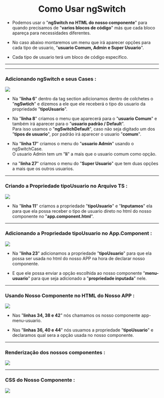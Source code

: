 <h1 align="center">Como Usar ngSwitch</h1>

  - Podemos usar o "**ngSwitch no HTML do nosso componente**" para quando precisamos de "**varios blocos de código**" más que cada bloco apareça para necessidades diferentes.

  - No caso abaixo montaremos um menu que irá aparecer opções para cada tipo de usuario, "**usuario Comum, Admin e Super Usuario**".

  - Cada tipo de usuario terá um bloco de código especifico.

  ___
  ___
  <h3>Adicionando ngSwitch e seus Cases :</h3>
  <img src="7-diretivas/img/5-switch.png">

  - Na "**linha 6**" dentro da tag section adicionamos dentro de colchetes o "**ngSwtich**" e dizemos a ele que ele receberá o tipo do usuario da propriedade "**tipoUsuario**".

  - Na "**linha 8**" criamos o menu que aparecerá para o "**usuario Comum**" e também irá aparecer para o "**usuario padrão / Default**". <br>
  Para isso usamos o "**ngSwitchDefault**", caso não seja digitado um dos "**tipos de usuario**", por padrão irá aparecer o usuario "**comum**".

  - Na "**linha 17**" criamos o menu do "**usuario Admin**" usando o ngSwitchCase.<br>
  O usuario Admin tem um "**li**" a mais que o usuario comum como opção. 

  - na "**linha 27**" criamos o menu do "**Super Usuario**" que tem duas opções a mais que os outros usuarios.

  ___
  <h3>Criando a Propriedade tipoUsuario no Arquivo TS :</h3>
  <img src="7-diretivas/img/5.1-switch.png">

  - Na "**linha 11**" criamos a propriedade "**tipoUsuario**" e "**Inputamos**" ela para que ela possa receber o tipo de usuario direto no html do nosso componente no "**app.component.html**".

  ___
  <h3>Adicionando a Propriedade tipoUsuario no App.Component :</h3>
  <img src="7-diretivas/img/5.2-switch.png">

  - Na "**linha 23**" adicionamos a propriedade "**tipoUsuario**" para que ela possa ser usada no html do nosso APP na hora de declarar nosso componente.
  
  - E que ele possa enviar a opção escolhida ao nosso componente "**menu-usuario**" para que seja adicionado a "**propriedade inputada**" nele.

  ___
  <h3>Usando Nosso Componente no HTML do Nosso APP :</h3>  
  <img src="7-diretivas/img/5.3-switch.png">

  - Nas "**linhas 34, 38 e 42**" nós chamamos os nosso componente app-menu-usuario.

  - Nas "**linhas 36, 40 e 44**" nós usuamos a propriedade "**tipoUsuario**" e declaramos qual sera a opção usada no nosso componente.

  ___
  <h3>Renderização dos nossos componentes :</h3> 
  <img src="7-diretivas/img/5.4-switch.png">

  ___
  <h3>CSS do Nosso Componente :</h3>
  <img src="7-diretivas/img/5.5-switch.png">